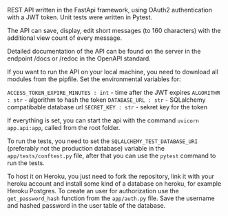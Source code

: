 REST API written in the FastApi framework, using OAuth2 authentication with a JWT token. Unit tests were written in Pytest. 

The API can save, display, edit short messages (to 160 characters) with the additional view count of every message.

Detailed documentation of the API can be found on the server in the endpoint /docs or /redoc in the OpenAPI standard.

If you want to run the API on your local machine, you need to download all modules from the pipfile. Set the environmental variables for:

`ACCESS_TOKEN_EXPIRE_MINUTES : int` - time after the JWT expires
`ALGORITHM : str` - algorithm to hash the token
`DATABASE_URL : str` - SQLalchemy compatibable database url
`SECRET_KEY : str` - sekret key for the token

If everything is set, you can start the api with the command `uvicorn app.api:app`, called from the root folder.

To run the tests, you need to set the `SQLALCHEMY_TEST_DATABASE_URI` (preferably not the production database) variable in the `app/tests/conftest.py` file, after that you can use the `pytest` command to run the tests.

To host it on Heroku, you just need to fork the repository, link it with your heroku account and install some kind of a database on heroku, for example Heroku Postgres. 
To create an user for authorization use the `get_password_hash` function from the `app/auth.py` file. Save the username and hashed password in the user table of the database.
